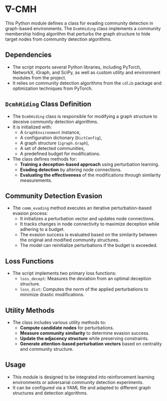 # $\nabla$-CMH

This Python module defines a class for evading community detection in graph-based environments. The `DcmhHiding` class implements a community membership hiding algorithm that perturbs the graph structure to hide target nodes from community detection algorithms.

## Dependencies

- The script imports several Python libraries, including PyTorch, NetworkX, iGraph, and SciPy, as well as custom utility and environment modules from the project.
- It relies on community detection algorithms from the `cdlib` package and optimization techniques from PyTorch.

## `DcmhHiding` Class Definition

- The `DcmhHiding` class is responsible for modifying a graph structure to deceive community detection algorithms.
- It is initialized with:
  - A `GraphEnvironment` instance,
  - A configuration dictionary (`DictConfig`),
  - A graph structure (`igraph.Graph`),
  - A set of detected communities,
  - A predefined budget for modifications.
- The class defines methods for:
  - **Training a deception-based approach** using perturbation learning.
  - **Evading detection** by altering node connections.
  - **Evaluating the effectiveness** of the modifications through similarity measurements.

## Community Detection Evasion

- The `comm_evading` method executes an iterative perturbation-based evasion process:
  - It initializes a perturbation vector and updates node connections.
  - It tracks changes in node connectivity to maximize deception while adhering to a budget.
  - The evasion success is evaluated based on the similarity between the original and modified community structures.
  - The model can reinitialize perturbations if the budget is exceeded.

## Loss Functions

- The script implements two primary loss functions:
  - `loss_decept`: Measures the deviation from an optimal deception structure.
  - `loss_dist`: Computes the norm of the applied perturbations to minimize drastic modifications.

## Utility Methods

- The class includes various utility methods to:
  - **Compute candidate nodes** for perturbations.
  - **Measure community similarity** to determine evasion success.
  - **Update the adjacency structure** while preserving constraints.
  - **Generate attention-based perturbation vectors** based on centrality and community structure.

## Usage

- This module is designed to be integrated into reinforcement learning environments or adversarial community detection experiments.
- It can be configured via a YAML file and adapted to different graph structures and detection algorithms.
